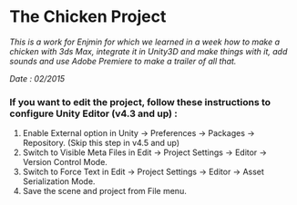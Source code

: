 # The Chicken Project

*This is a work for Enjmin for which we learned in a week how to make a chicken with 3ds Max, integrate it in Unity3D and make things with it, add sounds and use Adobe Premiere to make a trailer of all that.*

*Date : 02/2015*

### If you want to edit the project, follow these instructions to configure Unity Editor (v4.3 and up) :

1. Enable External option in Unity → Preferences → Packages → Repository. (Skip this step in v4.5 and up)
2. Switch to Visible Meta Files in Edit → Project Settings → Editor → Version Control Mode.
3. Switch to Force Text in Edit → Project Settings → Editor → Asset Serialization Mode.
4. Save the scene and project from File menu.
